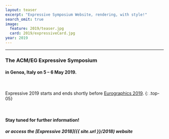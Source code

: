 ```yaml
---
layout: teaser
excerpt: "Expressive Symposium Website, rendering, with style!"
search_omit: true
image:
  feature: 2019/teaser.jpg
  card: 2019/expressiveCard.jpg
year: 2019
---
```

<!-- Once the new conference website is released, uncomment the following section: -->
<!--
<head> <script>window.location.href = "{{ site.baseurl }}"</script> </head>

If you are not redirected automatically, please manually continue to [{{ site.baseurl }}]({{ site.baseurl }}).
-->
---
### The __ACM/EG Expressive Symposium__

#### in __Genoa, Italy__ on __5 – 6 May 2019__.

<br>

Expressive 2019 starts and ends shortly before [Eurographics 2019](https://www.eurographics2019.it/).
{: .top-05}

<br>

#### Stay tuned for further information!
##### or access the **[Expressive 2018]({{ site.url }}/2018)** website

<!-- featured images
<figure class="top3" >
	<img class="col-xs-4 col-sm-4" src="/img/2018/CAe.png" alt="CAe">
	<img class="col-xs-4 col-sm-4" src="/img/2018/SBIM.png" alt="SBIM">
	<img class="col-xs-4 col-sm-4" src="/img/2018/NPAR.png" alt="NPAR">
</figure>
-->
